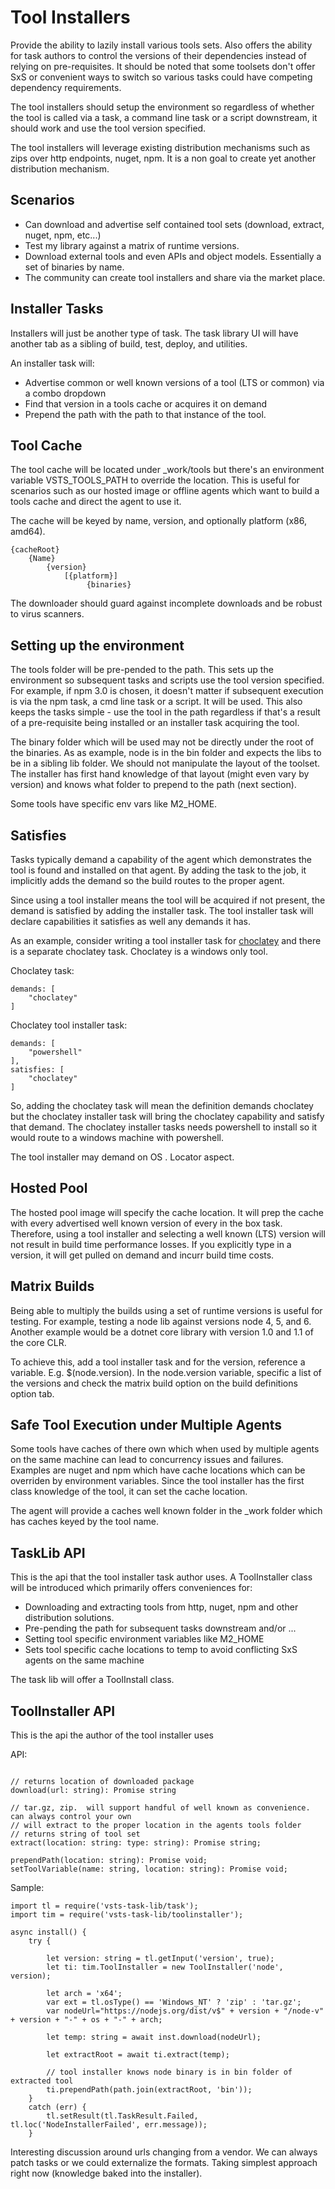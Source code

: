 # Tool Installers

Provide the ability to lazily install various tools sets.  Also offers the ability for task authors to control the versions of their dependencies instead of relying on pre-requisites.  It should be noted that some toolsets don't offer SxS or convenient ways to switch so various tasks could have competing dependency requirements.

The tool installers should setup the environment so regardless of whether the tool is called via a task, a command line task or a script downstream, it should work and use the tool version specified.

The tool installers will leverage existing distribution mechanisms such as zips over http endpoints, nuget, npm.  It is a non goal to create yet another distribution mechanism.

## Scenarios

  - Can download and advertise self contained tool sets (download, extract, nuget, npm, etc...)
  - Test my library against a matrix of runtime versions.
  - Download external tools and even APIs and object models.  Essentially a set of binaries by name.
  - The community can create tool installers and share via the market place.

## Installer Tasks

Installers will just be another type of task.  The task library UI will have another tab as a sibling of build, test, deploy, and utilities.

An installer task will:  

  - Advertise common or well known versions of a tool (LTS or common) via a combo dropdown
  - Find that version in a tools cache or acquires it on demand
  - Prepend the path with the path to that instance of the tool.   


## Tool Cache

The tool cache will be located under _work/tools but there's an environment variable VSTS_TOOLS_PATH to override the location.  This is useful for scenarios such as our hosted image or offline agents which want to build a tools cache and direct the agent to use it. 

The cache will be keyed by name, version, and optionally platform (x86, amd64).  

```
{cacheRoot}
    {Name}
        {version}
            [{platform}]
                 {binaries}
```

The downloader should guard against incomplete downloads and be robust to virus scanners.

## Setting up the environment

The tools folder will be pre-pended to the path.  This sets up the environment so subsequent tasks and scripts use the tool version specified.  For example, if npm 3.0 is chosen, it doesn't matter if subsequent execution is via the npm task, a cmd line task or a script.  It will be used.  This also keeps the tasks simple - use the tool in the path regardless if that's a result of a pre-requisite being installed or an installer task acquiring the tool.  

The binary folder which will be used may not be directly under the root of the binaries.  As as example, node is in the bin folder and expects the libs to be in a sibling lib folder.  We should not manipulate the layout of the toolset.  The installer has first hand knowledge of that layout (might even vary by version) and knows what folder to prepend to the path (next section).

Some tools have specific  env vars like M2_HOME.

## Satisfies

Tasks typically demand a capability of the agent which demonstrates the tool is found and installed on that agent.  By adding the task to the job, it implicitly adds the demand so the build routes to the proper agent.

Since using a tool installer means the tool will be acquired if not present, the demand is satisfied by adding the installer task.  The tool installer task will declare capabilities it satisfies as well any demands it has.

As an example, consider writing a tool installer task for [choclatey](https://choclatey.org) and there is a separate choclatey task.  Choclatey is a windows only tool.

Choclatey task:
```
demands: [
    "choclatey"
]
``` 

Choclatey tool installer task:
```
demands: [
    "powershell"
],
satisfies: [
    "choclatey"
]
```

So, adding the choclatey task will mean the definition demands choclatey but the choclatey installer task will bring the choclatey capability and satisfy that demand.  The choclatey installer tasks needs powershell to install so it would route to a windows machine with powershell.

The tool installer may demand on OS .  Locator aspect.

## Hosted Pool

The hosted pool image will specify the cache location.  It will prep the cache with every advertised well known version of every in the box task.  Therefore, using a tool installer and selecting a well known (LTS) version will not result in build time performance losses.  If you explicitly type in a version, it will get pulled on demand and incurr build time costs.

## Matrix Builds

Being able to multiply the builds using a set of runtime versions is useful for testing.  For example, testing a node lib against versions node 4, 5, and 6.  Another example would be a dotnet core library with version 1.0 and 1.1 of the core CLR.

To achieve this, add a tool installer task and for the version, reference a variable.  E.g. $(node.version).  In the node.version variable, specific a list of the versions and check the matrix build option on the build definitions option tab.

## Safe Tool Execution under Multiple Agents 

Some tools have caches of there own which when used by multiple agents on the same machine can lead to concurrency issues and failures.  Examples are nuget and npm which have cache locations which can be overriden by environment variables.  Since the tool installer has the first class knowledge of the tool, it can set the cache location.

The agent will provide a caches well known folder in the _work folder which has caches keyed by the tool name.

## TaskLib API

This is the api that the tool installer task author uses.  A ToolInstaller class will be introduced which primarily offers conveniences for:

- Downloading and extracting tools from http, nuget, npm and other distribution solutions.
- Pre-pending the path for subsequent tasks downstream and/or ...
- Setting tool specific environment variables like M2_HOME
- Sets tool specific cache locations to temp to avoid conflicting SxS agents on the same machine

The task lib will offer a ToolInstall class.

## ToolInstaller API

This is the api the author of the tool installer uses

API:
```

// returns location of downloaded package
download(url: string): Promise string    

// tar.gz, zip.  will support handful of well known as convenience.  can always control your own
// will extract to the proper location in the agents tools folder
// returns string of tool set
extract(location: string: type: string): Promise string;

prependPath(location: string): Promise void;
setToolVariable(name: string, location: string): Promise void;  
```

Sample:
```
import tl = require('vsts-task-lib/task');
import tim = require('vsts-task-lib/toolinstaller');

async install() {
    try {
         
        let version: string = tl.getInput('version', true);
        let ti: tim.ToolInstaller = new ToolInstaller('node', version); 

        let arch = 'x64'; 
        var ext = tl.osType() == 'Windows_NT' ? 'zip' : 'tar.gz';
        var nodeUrl="https://nodejs.org/dist/v$" + version + "/node-v" + version + "-" + os + "-" + arch;

        let temp: string = await inst.download(nodeUrl);

        let extractRoot = await ti.extract(temp);

        // tool installer knows node binary is in bin folder of extracted tool
        ti.prependPath(path.join(extractRoot, 'bin'));
    }
    catch (err) {
        tl.setResult(tl.TaskResult.Failed, tl.loc('NodeInstallerFailed', err.message));
    }
```

Interesting discussion around urls changing from a vendor.  We can always patch tasks or we could externalize the formats.  Taking simplest approach right now (knowledge baked into the installer).



